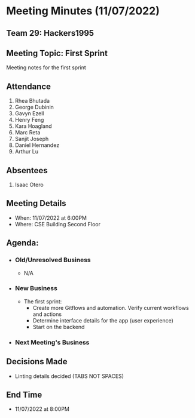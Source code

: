 # Meeting Minutes (11/07/2022)

## Team 29: Hackers1995

## Meeting Topic: First Sprint

Meeting notes for the first sprint

## Attendance

1. Rhea Bhutada
2. George Dubinin
3. Gavyn Ezell
4. Henry Feng
5. Kara Hoagland
6. Marc Reta
7. Sanjit Joseph
8. Daniel Hernandez
9. Arthur Lu

## Absentees

1. Isaac Otero

## Meeting Details

- When: 11/07/2022 at 6:00PM
- Where: CSE Building Second Floor

## Agenda:

- ### Old/Unresolved Business
  - N/A
- ### New Business
  - The first sprint:
    - Create more Gitflows and automation. Verify current workflows and actions
    - Determine interface details for the app (user experience)
    - Start on the backend
- ### Next Meeting's Business

## Decisions Made

- Linting details decided (TABS NOT SPACES)

## End Time

- 11/07/2022 at 8:00PM
